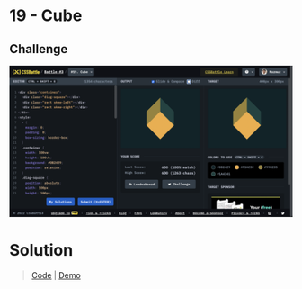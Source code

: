 # 19 - Cube

## Challenge

![Cube](./cube.png)

# Solution

> [Code](https://github.com/npranto/cssbattle/tree/main/battle-3/cube/index.html) |
> [Demo](https://cssbattle.pages.dev/battle-3/cube/)

